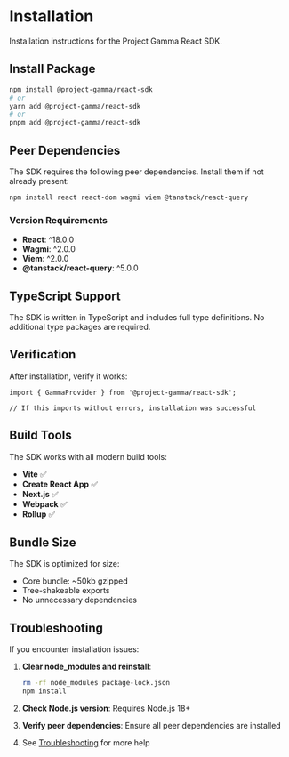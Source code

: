 # Installation

Installation instructions for the Project Gamma React SDK.

## Install Package

```bash
npm install @project-gamma/react-sdk
# or
yarn add @project-gamma/react-sdk
# or
pnpm add @project-gamma/react-sdk
```

## Peer Dependencies

The SDK requires the following peer dependencies. Install them if not already present:

```bash
npm install react react-dom wagmi viem @tanstack/react-query
```

### Version Requirements

- **React**: ^18.0.0
- **Wagmi**: ^2.0.0
- **Viem**: ^2.0.0
- **@tanstack/react-query**: ^5.0.0

## TypeScript Support

The SDK is written in TypeScript and includes full type definitions. No additional type packages are required.

## Verification

After installation, verify it works:

```tsx
import { GammaProvider } from '@project-gamma/react-sdk';

// If this imports without errors, installation was successful
```

## Build Tools

The SDK works with all modern build tools:

- **Vite** ✅
- **Create React App** ✅
- **Next.js** ✅
- **Webpack** ✅
- **Rollup** ✅

## Bundle Size

The SDK is optimized for size:
- Core bundle: ~50kb gzipped
- Tree-shakeable exports
- No unnecessary dependencies

## Troubleshooting

If you encounter installation issues:

1. **Clear node_modules and reinstall**:
   ```bash
   rm -rf node_modules package-lock.json
   npm install
   ```

2. **Check Node.js version**: Requires Node.js 18+

3. **Verify peer dependencies**: Ensure all peer dependencies are installed

4. See [Troubleshooting](./troubleshooting.md) for more help

